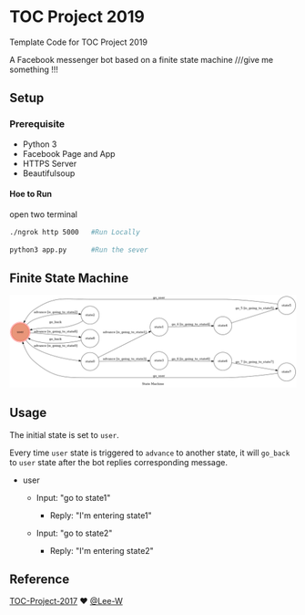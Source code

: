 # TOC Project 2019

Template Code for TOC Project 2019

A Facebook messenger bot based on a finite state machine
///give me something !!!

## Setup

### Prerequisite
* Python 3
* Facebook Page and App
* HTTPS Server
* Beautifulsoup

####  Hoe to Run 
open two terminal
```sh
./ngrok http 5000 	#Run Locally
```
```sh
python3 app.py      #Run the sever
```


## Finite State Machine
![fsm](./img/fsm.png)

## Usage
The initial state is set to `user`.

Every time `user` state is triggered to `advance` to another state, it will `go_back` to `user` state after the bot replies corresponding message.

* user
	* Input: "go to state1"
		* Reply: "I'm entering state1"

	* Input: "go to state2"
		* Reply: "I'm entering state2"


## Reference
[TOC-Project-2017](https://github.com/Lee-W/TOC-Project-2017) ❤️ [@Lee-W](https://github.com/Lee-W)
